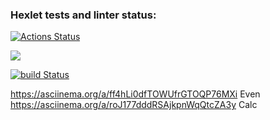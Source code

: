 ### Hexlet tests and linter status:
[![Actions Status](https://github.com/sadamara/java-project-lvl1/workflows/hexlet-check/badge.svg)](https://github.com/sadamara/java-project-lvl1/actions)

<a href="https://codeclimate.com/github/codeclimate/codeclimate/maintainability"><img src="https://api.codeclimate.com/v1/badges/a99a88d28ad37a79dbf6/maintainability" /></a>

[![build Status](https://github.com/sadamara/java-project-lvl1/workflows/build/badge.svg)](https://github.com/sadamara/java-project-lvl1/actions)

https://asciinema.org/a/ff4hLi0dfTOWUfrGTOQP76MXi Even
https://asciinema.org/a/roJ177dddRSAjkpnWqQtcZA3y Calc
